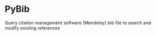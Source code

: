 # PyBib
Query citation management software (Mendeley) bib file to search and modify existing references
